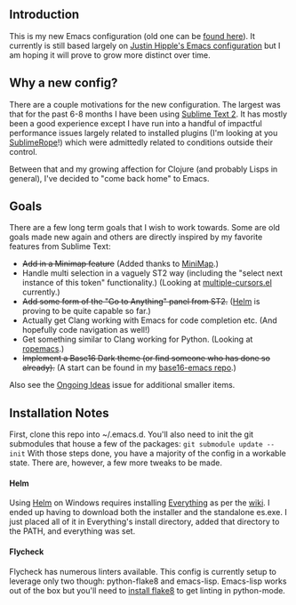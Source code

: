 Introduction
------------
This is my new Emacs configuration (old one can be [found here](https://github.com/ryanwersal/hipplej-emacs)). It currently is still based largely on [Justin Hipple's Emacs configuration](https://github.com/hipplej/hipplej-emacs) but I am hoping it will prove to grow more distinct over time.

Why a new config?
-----------------
There are a couple motivations for the new configuration. The largest was that for the past 6-8 months I have been using [Sublime Text 2](http://www.sublimetext.com/). It has mostly been a good experience except I have run into a handful of impactful performance issues largely related to installed plugins (I'm looking at you [SublimeRope](http://www.sublimetext.com/)!) which were admittedly related to conditions outside their control. 

Between that and my growing affection for Clojure (and probably Lisps in general), I've decided to "come back home" to Emacs. 

Goals
-----
There are a few long term goals that I wish to work towards. Some are old goals made new again and others are directly inspired by my favorite features from Sublime Text:

- ~~Add in a Minimap feature~~ (Added thanks to [MiniMap](http://www.emacswiki.org/emacs/MiniMap).)
- Handle multi selection in a vaguely ST2 way (including the "select next instance of this token" functionality.) (Looking at [multiple-cursors.el](https://github.com/magnars/multiple-cursors.el) currently.)
- ~~Add some form of the "Go to Anything" panel from ST2.~~ ([Helm](https://github.com/emacs-helm/helm) is proving to be quite capable so far.)
- Actually get Clang working with Emacs for code completion etc. (And hopefully code navigation as well!)
- Get something similar to Clang working for Python. (Looking at [ropemacs](http://rope.sourceforge.net/ropemacs.html).)
- ~~Implement a Base16 Dark theme (or find someone who has done so already).~~ (A start can be found in my [base16-emacs repo](https://github.com/ryanwersal/base16-emacs/blob/master/base16-dark-theme.el).)

Also see the [Ongoing Ideas](https://github.com/ryanwersal/emacs-config/issues/1) issue for additional smaller items.

Installation Notes
------------------
First, clone this repo into ~/.emacs.d. You'll also need to init the git submodules that house a few of the packages: 
```git submodule update --init```
With those steps done, you have a majority of the config in a workable state. There are, however, a few more tweaks to be made.

#### Helm
Using [Helm](https://github.com/emacs-helm/helm) on Windows requires installing [Everything](http://www.voidtools.com/download.php) as per the [wiki](https://github.com/emacs-helm/helm/wiki#wiki-windowsspecificity). I ended up having to download both the installer and the standalone es.exe. I just placed all of it in Everything's install directory, added that directory to the PATH, and everything was set. 

#### Flycheck
Flycheck has numerous linters available. This config is currently setup to leverage only two though: python-flake8 and emacs-lisp. Emacs-lisp works out of the box but you'll need to [install flake8](https://pypi.python.org/pypi/flake8) to get linting in python-mode.
